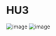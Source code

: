 # HU3
![image](https://github.com/user-attachments/assets/dabf9ba3-b63d-490f-aed9-8c4c14109b57)
![image](https://github.com/user-attachments/assets/e748f5ac-4dd9-4bd8-b662-00e658e59b39)
